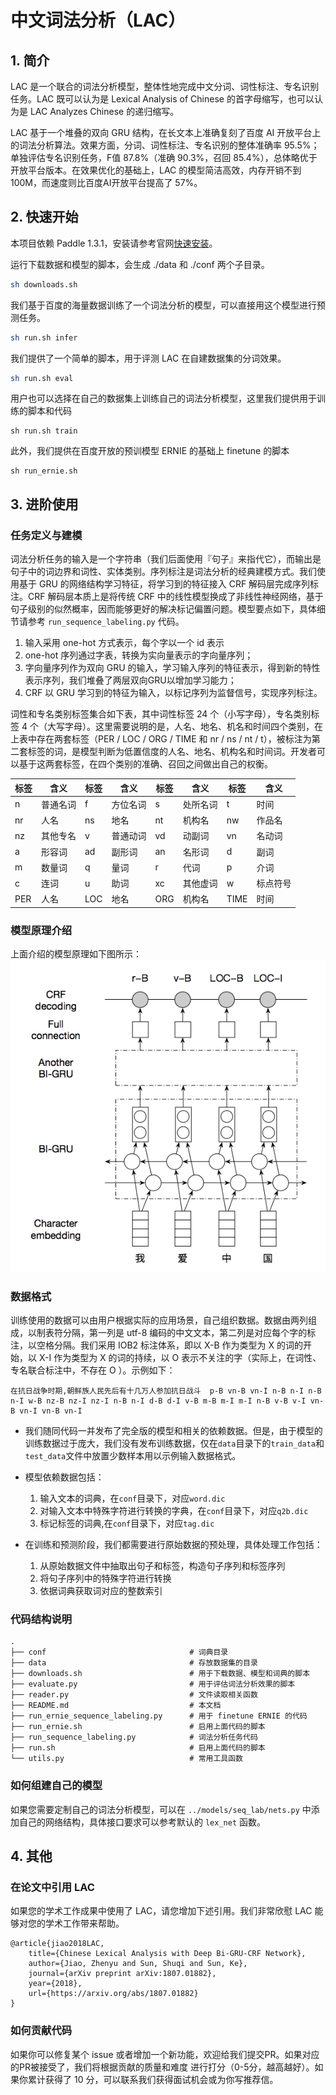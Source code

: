 # 中文词法分析（LAC）

## 1. 简介
LAC 是一个联合的词法分析模型，整体性地完成中文分词、词性标注、专名识别任务。LAC 既可以认为是 Lexical Analysis of Chinese 的首字母缩写，也可以认为是 LAC Analyzes Chinese 的递归缩写。

LAC 基于一个堆叠的双向 GRU 结构，在长文本上准确复刻了百度 AI 开放平台上的词法分析算法。效果方面，分词、词性标注、专名识别的整体准确率 95.5%；单独评估专名识别任务，F值 87.8%（准确 90.3%，召回 85.4%），总体略优于开放平台版本。在效果优化的基础上，LAC 的模型简洁高效，内存开销不到 100M，而速度则比百度AI开放平台提高了 57%。

## 2. 快速开始
本项目依赖 Paddle 1.3.1，安装请参考官网[快速安装](http://www.paddlepaddle.org/paddle#quick-start)。

运行下载数据和模型的脚本，会生成 ./data 和 ./conf 两个子目录。
```bash
sh downloads.sh
```

我们基于百度的海量数据训练了一个词法分析的模型，可以直接用这个模型进行预测任务。
```bash
sh run.sh infer
```

我们提供了一个简单的脚本，用于评测 LAC 在自建数据集的分词效果。
```bash
sh run.sh eval
```

用户也可以选择在自己的数据集上训练自己的词法分析模型，这里我们提供用于训练的脚本和代码
```
sh run.sh train
```

此外，我们提供在百度开放的预训模型 ERNIE 的基础上 finetune 的脚本
```
sh run_ernie.sh
```

## 3. 进阶使用

### 任务定义与建模
词法分析任务的输入是一个字符串（我们后面使用『句子』来指代它），而输出是句子中的词边界和词性、实体类别。序列标注是词法分析的经典建模方式。我们使用基于 GRU 的网络结构学习特征，将学习到的特征接入 CRF 解码层完成序列标注。CRF 解码层本质上是将传统 CRF 中的线性模型换成了非线性神经网络，基于句子级别的似然概率，因而能够更好的解决标记偏置问题。模型要点如下，具体细节请参考 `run_sequence_labeling.py` 代码。
1. 输入采用 one-hot 方式表示，每个字以一个 id 表示
2. one-hot 序列通过字表，转换为实向量表示的字向量序列；
3. 字向量序列作为双向 GRU 的输入，学习输入序列的特征表示，得到新的特性表示序列，我们堆叠了两层双向GRU以增加学习能力；
4. CRF 以 GRU 学习到的特征为输入，以标记序列为监督信号，实现序列标注。

词性和专名类别标签集合如下表，其中词性标签 24 个（小写字母），专名类别标签 4 个（大写字母）。这里需要说明的是，人名、地名、机名和时间四个类别，在上表中存在两套标签（PER / LOC / ORG / TIME 和 nr / ns / nt / t），被标注为第二套标签的词，是模型判断为低置信度的人名、地名、机构名和时间词。开发者可以基于这两套标签，在四个类别的准确、召回之间做出自己的权衡。

| 标签 | 含义     | 标签 | 含义     | 标签 | 含义     | 标签 | 含义     |
| ---- | -------- | ---- | -------- | ---- | -------- | ---- | -------- |
| n    | 普通名词 | f    | 方位名词 | s    | 处所名词 | t    | 时间     |
| nr   | 人名     | ns   | 地名     | nt   | 机构名   | nw   | 作品名   |
| nz   | 其他专名 | v    | 普通动词 | vd   | 动副词   | vn   | 名动词   |
| a    | 形容词   | ad   | 副形词   | an   | 名形词   | d    | 副词     |
| m    | 数量词   | q    | 量词     | r    | 代词     | p    | 介词     |
| c    | 连词     | u    | 助词     | xc   | 其他虚词 | w    | 标点符号 |
| PER  | 人名     | LOC  | 地名     | ORG  | 机构名   | TIME | 时间     |

### 模型原理介绍
上面介绍的模型原理如下图所示：
![GRU-CRF-MODEL](./gru-crf-model.png)

### 数据格式
训练使用的数据可以由用户根据实际的应用场景，自己组织数据。数据由两列组成，以制表符分隔，第一列是 utf-8 编码的中文文本，第二列是对应每个字的标注，以空格分隔。我们采用 IOB2 标注体系，即以 X-B 作为类型为 X 的词的开始，以 X-I 作为类型为 X 的词的持续，以 O 表示不关注的字（实际上，在词性、专名联合标注中，不存在 O ）。示例如下：

```text
在抗日战争时期,朝鲜族人民先后有十几万人参加抗日战斗  p-B vn-B vn-I n-B n-I n-B n-I w-B nz-B nz-I nz-I n-B n-I d-B d-I v-B m-B m-I m-I n-B v-B v-I vn-B vn-I vn-B vn-I
```

+ 我们随同代码一并发布了完全版的模型和相关的依赖数据。但是，由于模型的训练数据过于庞大，我们没有发布训练数据，仅在`data`目录下的`train_data`和`test_data`文件中放置少数样本用以示例输入数据格式。

+ 模型依赖数据包括：
    1. 输入文本的词典，在`conf`目录下，对应`word.dic`
    2. 对输入文本中特殊字符进行转换的字典，在`conf`目录下，对应`q2b.dic`
    3. 标记标签的词典,在`conf`目录下，对应`tag.dic`

+ 在训练和预测阶段，我们都需要进行原始数据的预处理，具体处理工作包括：

    1. 从原始数据文件中抽取出句子和标签，构造句子序列和标签序列
    2. 将句子序列中的特殊字符进行转换
    3. 依据词典获取词对应的整数索引
    
### 代码结构说明
```text
.
├── conf                                # 词典目录
├── data                                # 存放数据集的目录
├── downloads.sh                        # 用于下载数据、模型和词典的脚本
├── evaluate.py                         # 用于评估词法分析效果的脚本
├── reader.py                           # 文件读取相关函数
├── README.md                           # 本文档
├── run_ernie_sequence_labeling.py      # 用于 finetune ERNIE 的代码
├── run_ernie.sh                        # 启用上面代码的脚本
├── run_sequence_labeling.py            # 词法分析任务代码
├── run.sh                              # 启用上面代码的脚本
└── utils.py                            # 常用工具函数
```

### 如何组建自己的模型
如果您需要定制自己的词法分析模型，可以在 `../models/seq_lab/nets.py` 中添加自己的网络结构，具体接口要求可以参考默认的 `lex_net` 函数。 

## 4. 其他
### 在论文中引用 LAC

如果您的学术工作成果中使用了 LAC，请您增加下述引用。我们非常欣慰 LAC 能够对您的学术工作带来帮助。

```text
@article{jiao2018LAC,
	title={Chinese Lexical Analysis with Deep Bi-GRU-CRF Network},
	author={Jiao, Zhenyu and Sun, Shuqi and Sun, Ke},
	journal={arXiv preprint arXiv:1807.01882},
	year={2018},
	url={https://arxiv.org/abs/1807.01882}
}
```
### 如何贡献代码
如果你可以修复某个 issue 或者增加一个新功能，欢迎给我们提交PR。如果对应的PR被接受了，我们将根据贡献的质量和难度 进行打分（0-5分，越高越好）。如果你累计获得了 10 分，可以联系我们获得面试机会或为你写推荐信。
